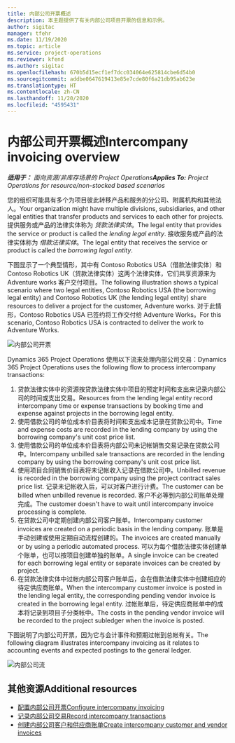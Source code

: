 ```yaml
---
title: 内部公司开票概述
description: 本主题提供了有关内部公司项目开票的信息和示例。
author: sigitac
manager: tfehr
ms.date: 11/19/2020
ms.topic: article
ms.service: project-operations
ms.reviewer: kfend
ms.author: sigitac
ms.openlocfilehash: 670b5d15ecf1ef7dcc034064e625814cbe6d54b0
ms.sourcegitcommit: addbe0647619413e85e7cde80f6a21db95ab623e
ms.translationtype: HT
ms.contentlocale: zh-CN
ms.lasthandoff: 11/20/2020
ms.locfileid: "4595431"
---
```

# <a name="intercompany-invoicing-overview"></a><span data-ttu-id="8fa8b-103">内部公司开票概述</span><span class="sxs-lookup"><span data-stu-id="8fa8b-103">Intercompany invoicing overview</span></span>

<span data-ttu-id="8fa8b-104">_**适用于：** 面向资源/非库存场景的 Project Operations_</span><span class="sxs-lookup"><span data-stu-id="8fa8b-104">_**Applies To:** Project Operations for resource/non-stocked based scenarios_</span></span>

<span data-ttu-id="8fa8b-105">您的组织可能具有多个为项目彼此转移产品和服务的分公司、附属机构和其他法人。</span><span class="sxs-lookup"><span data-stu-id="8fa8b-105">Your organization might have multiple divisions, subsidiaries, and other legal entities that transfer products and services to each other for projects.</span></span> <span data-ttu-id="8fa8b-106">提供服务或产品的法律实体称为 *贷款法律实体*。</span><span class="sxs-lookup"><span data-stu-id="8fa8b-106">The legal entity that provides the service or product is called the *lending legal entity*.</span></span> <span data-ttu-id="8fa8b-107">接收服务或产品的法律实体称为 *借款法律实体*。</span><span class="sxs-lookup"><span data-stu-id="8fa8b-107">The legal entity that receives the service or product is called the *borrowing legal entity*.</span></span>

<span data-ttu-id="8fa8b-108">下图显示了一个典型情形，其中有 Contoso Robotics USA（借款法律实体）和Contoso Robotics UK（贷款法律实体）这两个法律实体，它们共享资源来为 Adventure works 客户交付项目。</span><span class="sxs-lookup"><span data-stu-id="8fa8b-108">The following illustration shows a typical scenario where two legal entities, Contoso Robotics USA (the borrowing legal entity) and Contoso Robotics UK (the lending legal entity) share resources to deliver a project for the customer, Adventure works.</span></span> <span data-ttu-id="8fa8b-109">对于此情形，Contoso Robotics USA 已签约将工作交付给 Adventure Works。</span><span class="sxs-lookup"><span data-stu-id="8fa8b-109">For this scenario, Contoso Robotics USA is contracted to deliver the work to Adventure Works.</span></span>

![内部公司开票](./media/IntercompanyScenario.png) 

<span data-ttu-id="8fa8b-111">Dynamics 365 Project Operations 使用以下流来处理内部公司交易：</span><span class="sxs-lookup"><span data-stu-id="8fa8b-111">Dynamics 365 Project Operations uses the following flow to process intercompany transactions:</span></span>

1. <span data-ttu-id="8fa8b-112">贷款法律实体中的资源按贷款法律实体中项目的预定时间和支出来记录内部公司的时间或支出交易。</span><span class="sxs-lookup"><span data-stu-id="8fa8b-112">Resources from the lending legal entity record intercompany time or expense transactions by booking time and expense against projects in the borrowing legal entity.</span></span>
2. <span data-ttu-id="8fa8b-113">使用借款公司的单位成本价目表将时间和支出成本记录在贷款公司中。</span><span class="sxs-lookup"><span data-stu-id="8fa8b-113">Time and expense costs are recorded in the lending company by using the borrowing company's unit cost price list.</span></span>
3. <span data-ttu-id="8fa8b-114">使用借款公司的单位成本价目表将内部公司未记帐销售交易记录在贷款公司中。</span><span class="sxs-lookup"><span data-stu-id="8fa8b-114">Intercompany unbilled sale transactions are recorded in the lending company by using the borrowing company's unit cost price list.</span></span>
4. <span data-ttu-id="8fa8b-115">使用项目合同销售价目表将未记帐收入记录在借款公司中。</span><span class="sxs-lookup"><span data-stu-id="8fa8b-115">Unbilled revenue is recorded in the borrowing company using the project contract sales price list.</span></span> <span data-ttu-id="8fa8b-116">记录未记帐收入后，可以对客户进行计费。</span><span class="sxs-lookup"><span data-stu-id="8fa8b-116">The customer can be billed when unbilled revenue is recorded.</span></span> <span data-ttu-id="8fa8b-117">客户不必等到内部公司账单处理完成。</span><span class="sxs-lookup"><span data-stu-id="8fa8b-117">The customer doesn't have to wait until intercompany invoice processing is complete.</span></span>
5. <span data-ttu-id="8fa8b-118">在贷款公司中定期创建内部公司客户账单。</span><span class="sxs-lookup"><span data-stu-id="8fa8b-118">Intercompany customer invoices are created on a periodic basis in the lending company.</span></span> <span data-ttu-id="8fa8b-119">账单是手动创建或使用定期自动流程创建的。</span><span class="sxs-lookup"><span data-stu-id="8fa8b-119">The invoices are created manually or by using a periodic automated process.</span></span> <span data-ttu-id="8fa8b-120">可以为每个借款法律实体创建单个账单，也可以按项目创建单独的账单。</span><span class="sxs-lookup"><span data-stu-id="8fa8b-120">A single invoice can be created for each borrowing legal entity or separate invoices can be created by project.</span></span>
6. <span data-ttu-id="8fa8b-121">在贷款法律实体中过帐内部公司客户账单后，会在借款法律实体中创建相应的待定供应商账单。</span><span class="sxs-lookup"><span data-stu-id="8fa8b-121">When the intercompany customer invoice is posted in the lending legal entity, the corresponding pending vendor invoice is created in the borrowing legal entity.</span></span> <span data-ttu-id="8fa8b-122">过帐账单后，待定供应商账单中的成本将记录到项目子分类帐中。</span><span class="sxs-lookup"><span data-stu-id="8fa8b-122">The costs in the pending vendor invoice will be recorded to the project subledger when the invoice is posted.</span></span>

<span data-ttu-id="8fa8b-123">下图说明了内部公司开票，因为它与会计事件和预期过帐到总帐有关。</span><span class="sxs-lookup"><span data-stu-id="8fa8b-123">The following diagram illustrates intercompany invoicing as it relates to accounting events and expected postings to the general ledger.</span></span>

![内部公司流](./media/IntercompanyFlow.png)

## <a name="additional-resources"></a><span data-ttu-id="8fa8b-125">其他资源</span><span class="sxs-lookup"><span data-stu-id="8fa8b-125">Additional resources</span></span>

- [<span data-ttu-id="8fa8b-126">配置内部公司开票</span><span class="sxs-lookup"><span data-stu-id="8fa8b-126">Configure intercompany invoicing</span></span>](configure-intercompany-invoicing.md)
- [<span data-ttu-id="8fa8b-127">记录内部公司交易</span><span class="sxs-lookup"><span data-stu-id="8fa8b-127">Record intercompany transactions</span></span>](create-intercompany-transactions.md)
- [<span data-ttu-id="8fa8b-128">创建内部公司客户和供应商账单</span><span class="sxs-lookup"><span data-stu-id="8fa8b-128">Create intercompany customer and vendor invoices</span></span>](create-intercompany-customer-vendor-invoices.md)
